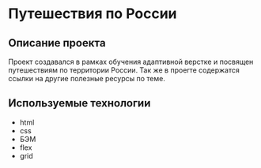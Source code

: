 # Путешествия по России

## Описание проекта

Проект создавался в рамках обучения адаптивной верстке и посвящен путешествиям по территории России. Так же в проеrте содержатся ссылки на другие полезные ресурсы по теме.

## Используемые технологии

- html
- css
- БЭМ
- flex
- grid

